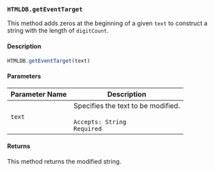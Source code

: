 ### `HTMLDB.getEventTarget`

This method adds zeros at the beginning of a given `text` to construct a string with the length of `digitCount`.

#### Description

```javascript
HTMLDB.getEventTarget(text)
```

#### Parameters

| Parameter Name             | Description                               |
| -------------------------- | ----------------------------------------- |
| `text` | Specifies the text to be modified.<br><br>`Accepts: String`<br>`Required` |

#### Returns

This method returns the modified string.